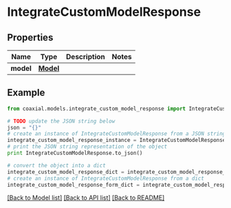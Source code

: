 # IntegrateCustomModelResponse


## Properties
Name | Type | Description | Notes
------------ | ------------- | ------------- | -------------
**model** | [**Model**](Model.md) |  | 

## Example

```python
from coaxial.models.integrate_custom_model_response import IntegrateCustomModelResponse

# TODO update the JSON string below
json = "{}"
# create an instance of IntegrateCustomModelResponse from a JSON string
integrate_custom_model_response_instance = IntegrateCustomModelResponse.from_json(json)
# print the JSON string representation of the object
print IntegrateCustomModelResponse.to_json()

# convert the object into a dict
integrate_custom_model_response_dict = integrate_custom_model_response_instance.to_dict()
# create an instance of IntegrateCustomModelResponse from a dict
integrate_custom_model_response_form_dict = integrate_custom_model_response.from_dict(integrate_custom_model_response_dict)
```
[[Back to Model list]](../README.md#documentation-for-models) [[Back to API list]](../README.md#documentation-for-api-endpoints) [[Back to README]](../README.md)


